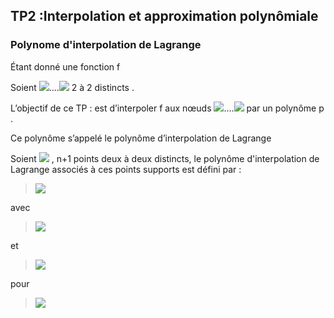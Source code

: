 ## TP2 :Interpolation et approximation polynômiale
### **Polynome d'interpolation de Lagrange**
Étant donné une fonction f

Soient  <img src="https://render.githubusercontent.com/render/math?math=x_0, x_1,">....<img src="https://render.githubusercontent.com/render/math?math=,x_N "> 2 à 2 distincts .

L’objectif de ce TP : est d’interpoler f aux nœuds <img src="https://render.githubusercontent.com/render/math?math=x_0, x_1,">....<img src="https://render.githubusercontent.com/render/math?math=,x_N "> par un polynôme p .

Ce polynôme s’appelé le polynôme d’interpolation de Lagrange
 
Soient <img src="https://render.githubusercontent.com/render/math?math=(x_0,y_0), \ldots,(x_k,y_k),\ldots ,(x_n,k_n)">  ,  n+1 points deux à deux distincts, le polynôme d'interpolation de Lagrange associés à ces points supports est défini par :
> <img src="https://render.githubusercontent.com/render/math?math=\displaystyle P_n(x)=\sum_{k=0}^{n%2B1} y_kL_k(x)">

avec


> <img src="https://render.githubusercontent.com/render/math?math=L_{0}(x)=\displaystyle\frac{(x-x_1)(x-x_2)\ldots(x-x_{n})}{(x_0-x_1)(x_0-x_2)\ldots(x_0-x_{n})}">

et 


> <img src="https://render.githubusercontent.com/render/math?math=L_{k}(x)=\displaystyle\frac{(x-x_1)(x-x_2)\ldots(x-x_{k-1})(x-x_{k%2B1})\ldots(x-x_{n})}{(x_k-x_0)(x_k-x_1)\ldots(x_k-x_{k-1})(x_k-x_{k %2B 1})\ldots(x_k-x_{n})}">


 pour 
 
 > <img src="https://render.githubusercontent.com/render/math?math=k\in \{1,\ldots,n\}">
